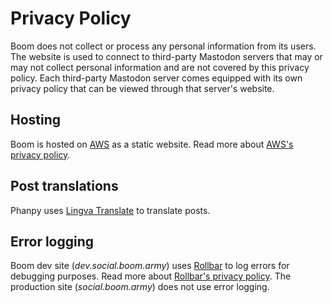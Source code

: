 # Privacy Policy

Boom does not collect or process any personal information from its users. The website is used to connect to third-party Mastodon servers that may or may not collect personal information and are not covered by this privacy policy. Each third-party Mastodon server comes equipped with its own privacy policy that can be viewed through that server's website.

## Hosting

Boom is hosted on [AWS](https://aws.amazon.com/) as a static website. Read more about [AWS's privacy policy](https://aws.amazon.com/privacy/).

## Post translations

Phanpy uses [Lingva Translate](https://github.com/thedaviddelta/lingva-translate) to translate posts.

## Error logging

Boom dev site (*dev.social.boom.army*) uses [Rollbar](https://rollbar.com/) to log errors for debugging purposes. Read more about [Rollbar's privacy policy](https://rollbar.com/privacy/). The production site (*social.boom.army*) does not use error logging.

